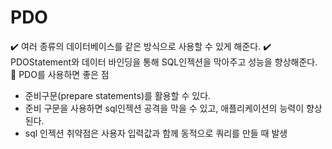 # PDO

✔️ 여러 종류의 데이터베이스를 같은 방식으로 사용할 수 있게 해준다.
✔️ PDOStatement와 데이터 바인딩을 통해 SQL인젝션을 막아주고 성능을 향상해준다.
📍 PDO를 사용하면 좋은 점

- 준비구문(prepare statements)를 활용할 수 있다.
- 준비 구문을 사용하면 sql인젝션 공격을 막을 수 있고, 애플리케이션의 능력이 향상된다.
- sql 인젝션 취약점은 사용자 입력값과 함께 동적으로 쿼리를 만들 때 발생
